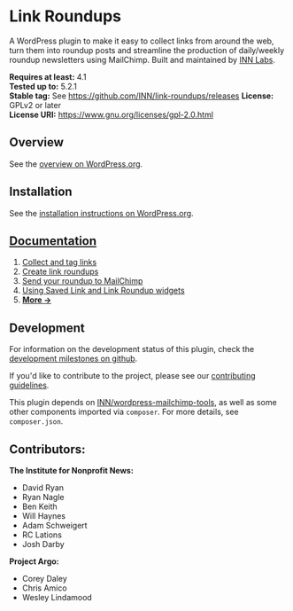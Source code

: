 # Link Roundups

A WordPress plugin to make it easy to collect links from around the web, turn them into roundup posts and streamline the production of daily/weekly roundup newsletters using MailChimp. Built and maintained by [INN Labs](https://labs.inn.org).

**Requires at least:** 4.1  
**Tested up to:** 5.2.1  
**Stable tag:** See https://github.com/INN/link-roundups/releases
**License:** GPLv2 or later  
**License URI:** https://www.gnu.org/licenses/gpl-2.0.html

## Overview

See the [overview on WordPress.org](https://wordpress.org/plugins/link-roundups/).

## Installation

See the [installation instructions on WordPress.org](https://wordpress.org/plugins/link-roundups/#installation).

## [Documentation](docs/readme.md)

1. [Collect and tag links](docs/saved-links.md)
2. [Create link roundups](docs/link-roundups.md)
3. [Send your roundup to MailChimp](docs/mailchimp.md)
4. [Using Saved Link and Link Roundup widgets](docs/widgets.md)
5. [__More →__](docs/readme.md)

## Development

For information on the development status of this plugin, check the [development milestones on github](https://github.com/INN/link-roundups/milestones).

If you'd like to contribute to the project, please see our [contributing guidelines](contributing.md).

This plugin depends on [INN/wordpress-mailchimp-tools](https://github.com/INN/wordpress-mailchimp-tools), as well as some other components imported via `composer`. For more details, see `composer.json`.

## Contributors:

**The Institute for Nonprofit News:**

- David Ryan
- Ryan Nagle
- Ben Keith
- Will Haynes
- Adam Schweigert
- RC Lations
- Josh Darby

**Project Argo:**

- Corey Daley
- Chris Amico
- Wesley Lindamood
